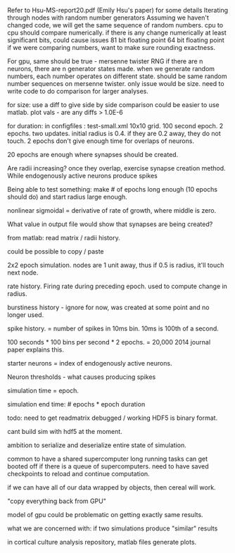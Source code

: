 Refer to Hsu-MS-report20.pdf (Emily Hsu's paper) for some details
Iterating through nodes with random number generators
Assuming we haven't changed code, we will get the same sequence of random numbers. 
cpu to cpu should compare numerically. 
if there is any change numerically at least significant bits, could cause issues
81 bit floating point 
64 bit floating point
if we were comparing numbers, want to make sure rounding exactness. 

For gpu, same should be true - mersenne twister RNG
if there are n neurons, there are n generator states made. 
when we generate random numbers, each number operates on different state. 
should be same random number sequences on mersenne twister. 
only issue would be size. need to write code to do comparison for larger analyses. 

for size: 
use a diff to give side by side comparison 
could be easier to use matlab. plot vals - are any diffs > 1.0E-6

for duration: 
in configfiles : test-small.xml 10x10 grid. 100 second epoch. 2 epochs. two updates. 
initial radius is 0.4. if they are 0.2 away, they do not touch. 2 epochs don't give enough time for overlaps of neurons. 

20 epochs are enough where synapses should be created.

Are radii increasing? once they overlap, exercise synapse creation method. While endogenously active neurons produce spikes 

Being able to test something: make # of epochs long enough (10 epochs should do) and start radius large enough. 

nonlinear sigmoidal = derivative of rate of growth, where middle is zero. 

What value in output file would show that synapses are being created? 

from matlab: read matrix / radii history. 

could be possible to copy / paste 

2x2 epoch simulation. nodes are 1 unit away, thus if 0.5  is radius, it'll touch next node. 

rate history. Firing rate during preceding epoch. used to compute change in radius. 

burstiness history - ignore for now, was created at some point and no longer used. 

spike history. = number of spikes in 10ms bin. 10ms is 100th of a second. 

100 seconds * 100 bins per second * 2 epochs. = 20,000
2014 journal paper explains this. 

starter neurons = index of endogenously active neurons. 

Neuron thresholds - what causes producing spikes 

simulation time = epoch. 

simulation end time: # epochs * epoch duration

todo: need to get readmatrix debugged / working 
HDF5 is binary format. 

cant build sim with hdf5 at the moment. 

ambition to serialize and deserialize entire state of simulation. 

common to have a shared supercomputer 
long running tasks can get booted off if there is a queue of supercomputers. need to have saved checkpoints to reload and continue computation. 

if we can have all of our data wrapped by objects, then cereal will work. 

"copy everything back from GPU" 

model of gpu could be problematic on getting exactly same results. 

what we are concerned with: if two simulations produce "similar" results 


in cortical culture analysis repository, matlab files generate plots. 


